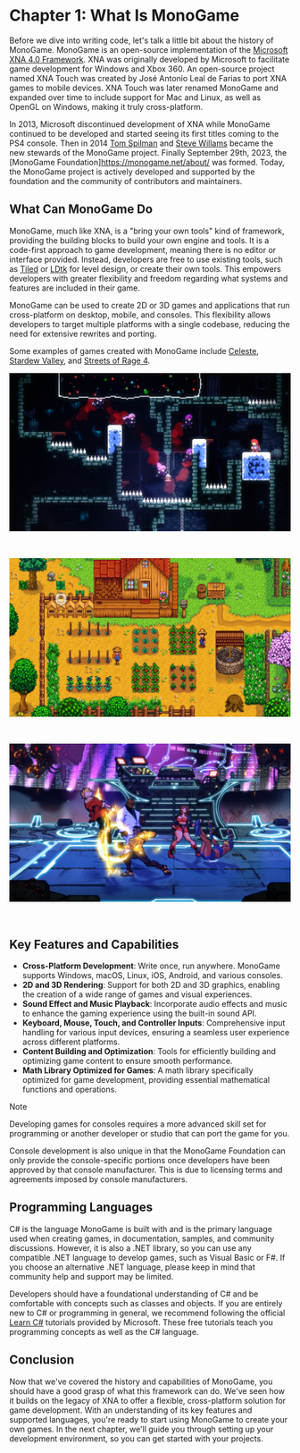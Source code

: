 
# Chapter 1: What Is MonoGame

Before we dive into writing code, let's talk a little bit about the history of MonoGame. MonoGame is an open-source implementation of the [Microsoft XNA 4.0 Framework](https://en.wikipedia.org/wiki/Microsoft_XNA). XNA was originally developed by Microsoft to facilitate game development for Windows and Xbox 360. An open-source project named XNA Touch was created by José Antonio Leal de Farias to port XNA games to mobile devices. XNA Touch was later renamed MonoGame and expanded over time to include  support for Mac and Linux, as well as OpenGL on Windows, making it truly cross-platform.

In 2013, Microsoft discontinued development of XNA while MonoGame continued to be developed and started seeing its first titles coming to the PS4 console.  Then in 2014 [Tom Spilman](https://github.com/tomspilman) and [Steve Willams](https://github.com/KonajuGames) became the new stewards of the MonoGame project.  Finally September 29th, 2023, the [MonoGame Foundation]<https://monogame.net/about/> was formed. Today, the MonoGame project is actively developed and supported by the foundation and the community of contributors and maintainers.

## What Can MonoGame Do
MonoGame, much like XNA, is a "bring your own tools" kind of framework, providing the building blocks to build your own engine and tools. It is a code-first approach to game development, meaning there is no editor or interface provided. Instead, developers are free to use existing tools, such as [Tiled](https://www.mapeditor.org/) or [LDtk](https://ldtk.io/) for level design, or create their own tools. This empowers developers with greater flexibility and freedom regarding what systems and features are included in their game.

MonoGame can be used to create 2D or 3D games and applications that run cross-platform on desktop, mobile, and consoles. This flexibility allows developers to target multiple platforms with a single codebase, reducing the need for extensive rewrites and porting.

Some examples of games created with MonoGame include [Celeste](https://store.steampowered.com/app/504230/Celeste/), [Stardew Valley](https://store.steampowered.com/app/413150/Stardew_Valley/), and [Streets of Rage 4](https://store.steampowered.com/app/985890/Streets_of_Rage_4/).

![celeste-screenshot](./images/chapter_01/celeste.png)

<br />

![stardew-screenshot](./images/chapter_01/stardew_valley.png)

<br />

![sor4-screenshot](./images/chapter_01/sor4.jpg)

<br />

## Key Features and Capabilities
- **Cross-Platform Development**: Write once, run anywhere. MonoGame supports Windows, macOS, Linux, iOS, Android, and various consoles.
- **2D and 3D Rendering**: Support for both 2D and 3D graphics, enabling the creation of a wide range of games and visual experiences.
- **Sound Effect and Music Playback**: Incorporate audio effects and music to enhance the gaming experience using the built-in sound API.
- **Keyboard, Mouse, Touch, and Controller Inputs**: Comprehensive input handling for various input devices, ensuring a seamless user experience across different platforms.
- **Content Building and Optimization**: Tools for efficiently building and optimizing game content to ensure smooth performance.
- **Math Library Optimized for Games**: A math library specifically optimized for game development, providing essential mathematical functions and operations.

> [!NOTE]
> Developing games for consoles requires a more advanced skill set for programming or another developer or studio that can port the game for you.
>
> Console development is also unique in that the MonoGame Foundation can only provide the console-specific portions once developers have been approved by that console manufacturer. This is due to licensing terms and agreements imposed by console manufacturers.

## Programming Languages
C# is the language MonoGame is built with and is the primary language used when creating games, in documentation, samples, and community discussions. However, it is also a .NET library, so you can use any compatible .NET language to develop games, such as Visual Basic or F#. If you choose an alternative .NET language, please keep in mind that community help and support may be limited.

Developers should have a foundational understanding of C# and be comfortable with concepts such as classes and objects. If you are entirely new to C# or programming in general, we recommend following the official [Learn C#](https://dotnet.microsoft.com/en-us/learn/csharp) tutorials provided by Microsoft. These free tutorials teach you programming concepts as well as the C# language.

## Conclusion
Now that we've covered the history and capabilities of MonoGame, you should have a good grasp of what this framework can do. We've seen how it builds on the legacy of XNA to offer a flexible, cross-platform solution for game development. With an understanding of its key features and supported languages, you're ready to start using MonoGame to create your own games. In the next chapter, we'll guide you through setting up your development environment, so you can get started with your projects.
